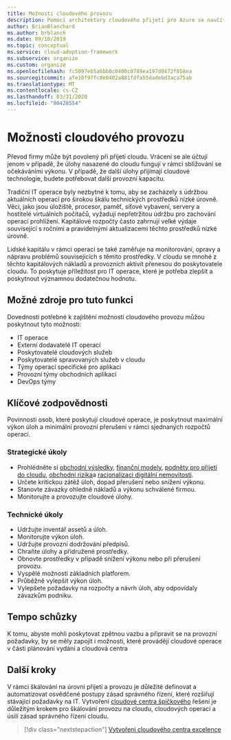 ```yaml
---
title: Možnosti cloudového provozu
description: Pomocí architektury cloudového přijetí pro Azure se naučíte využívat možnosti cloudového provozu a umožníte IT operacím zlepšovat a poskytovat další hodnoty.
author: BrianBlanchard
ms.author: brblanch
ms.date: 09/10/2019
ms.topic: conceptual
ms.service: cloud-adoption-framework
ms.subservice: organize
ms.custom: organize
ms.openlocfilehash: fc5097eb5a6bb0c0400c0789ea197d0472f858ea
ms.sourcegitcommit: afe10f97fc0e0402a881fdfa55dadebd3aca75ab
ms.translationtype: MT
ms.contentlocale: cs-CZ
ms.lasthandoff: 03/31/2020
ms.locfileid: "80428554"
---
```

# <a name="cloud-operation-capabilities"></a>Možnosti cloudového provozu

Převod firmy může být povolený při přijetí cloudu. Vrácení se ale účtují jenom v případě, že úlohy nasazené do cloudu fungují v rámci sbližování se očekáváními výkonu. V případě, že další úlohy přijímají cloudové technologie, budete potřebovat další provozní kapacitu.

Tradiční IT operace byly nezbytné k tomu, aby se zacházely s údržbou aktuálních operací pro širokou škálu technických prostředků nízké úrovně. Věci, jako jsou úložiště, procesor, paměť, síťové vybavení, servery a hostitelé virtuálních počítačů, vyžadují nepřetržitou údržbu pro zachování operací prohlížení. Kapitálové rozpočty často zahrnují velké výdaje související s ročními a pravidelnými aktualizacemi těchto prostředků nízké úrovně.

 Lidské kapitálu v rámci operací se také zaměřuje na monitorování, opravy a nápravu problémů souvisejících s těmito prostředky. V cloudu se mnohé z těchto kapitálových nákladů a provozních aktivit přenesou do poskytovatele cloudu. To poskytuje příležitost pro IT operace, které je potřeba zlepšit a poskytnout významnou dodatečnou hodnotu.

## <a name="possible-sources-for-this-capability"></a>Možné zdroje pro tuto funkci

Dovednosti potřebné k zajištění možností cloudového provozu můžou poskytnout tyto možnosti:

- IT operace
- Externí dodavatelé IT operací
- Poskytovatelé cloudových služeb
- Poskytovatelé spravovaných služeb v cloudu
- Týmy operací specifické pro aplikaci
- Provozní týmy obchodních aplikací
- DevOps týmy

## <a name="key-responsibilities"></a>Klíčové zodpovědnosti

Povinnosti osob, které poskytují cloudové operace, je poskytnout maximální výkon úloh a minimální provozní přerušení v rámci sjednaných rozpočtů operací.

### <a name="strategic-tasks"></a>Strategické úkoly

- Prohlédněte si [obchodní výsledky](../strategy/business-outcomes/index.md), [finanční modely](../strategy/financial-models.md), [podněty pro přijetí do cloudu](../strategy/motivations.md), [obchodní rizika](../govern/policy-compliance/risk-tolerance.md)a [racionalizaci digitální nemovitosti](../digital-estate/index.md).
- Určete kritickou zátěž úloh, dopad přerušení nebo snížení výkonu.
- Stanovte závazky ohledně nákladů a výkonu schválené firmou.
- Monitorujte a provozujte cloudové úlohy.

### <a name="technical-tasks"></a>Technické úkoly

- Udržujte inventář assetů a úloh.
- Monitorujte výkon úloh.
- Udržujte provozní dodržování předpisů.
- Chraňte úlohy a přidružené prostředky.
- Obnovte prostředky v případě snížení výkonu nebo při přerušení provozu.
- Vyspělé možnosti základních platforem.
- Průběžně vylepšit výkon úloh.
- Vylepšete požadavky na rozpočty a návrh úloh, aby odpovídaly závazkům podniku.

## <a name="meeting-cadence"></a>Tempo schůzky

K tomu, abyste mohli poskytovat zpětnou vazbu a připravit se na provozní požadavky, by se měly zapojit i možnosti, které provádějí cloudové operace v části plánování vydání a cloudová centra

## <a name="next-steps"></a>Další kroky

V rámci škálování na úrovni přijetí a provozu je důležité definovat a automatizovat osvědčené postupy zásad správného řízení, které rozšiřují stávající požadavky na IT. Vytvoření [cloudové centra špičkového](./cloud-center-of-excellence.md) řešení je důležitým krokem pro škálování provozu na cloudu, cloudových operací a úsilí zásad správného řízení cloudu.

> [!div class="nextstepaction"]
> [Vytvoření cloudového centra excelence](./cloud-center-of-excellence.md)
